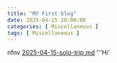 ```yaml
---
title: "MY First blog"
date: 2025-04-15 20:00:00
categories: [ Miscellaneous ]
tags: [ Miscellaneous ]
---
```


nfnv
[2025-04-15-solo-trip.md](2025-04-15-solo-trip.md)
'''Hi'